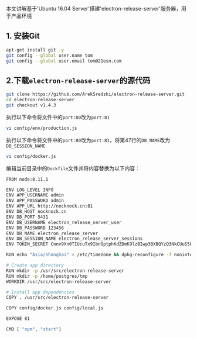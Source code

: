 本文讲解基于'Ubuntu 16.04 Server'搭建'electron-release-server'服务器，用于产品环境

## 1. 安装Git 
```Bash
apt-get install git -y
git config --global user.name tom
git config --global user.email tom@21esn.com
```

## 2.下载`electron-release-server`的源代码
```Bash
git clone https://github.com/ArekSredzki/electron-release-server.git
cd electron-release-server
git checkout v1.4.3
```
执行以下命令将文件中的`port:80`改为`port:81`<br/>
```Bash
vi config/env/production.js
```
执行以下命令将文件中的`port:80`改为`port:81`，将第47行的`DB_NAME`改为`DB_SESSION_NAME`<br/>
```Bash
vi config/docker.js
```
编辑当前目录中的`Dockfile`文件并将内容替换为以下内容：<br/>
```Bash
FROM node:8.11.1

ENV LOG_LEVEL INFO
ENV APP_USERNAME admin
ENV APP_PASSWORD admin
ENV APP_URL http://nocknock.cn:81
ENV DB_HOST nocknock.cn
ENV DB_PORT 5431
ENV DB_USERNAME electron_release_server_user
ENV DB_PASSWORD 123456
ENV DB_NAME electron_release_server
ENV DB_SESSION_NAME electron_release_server_sessions
ENV TOKEN_SECRET Cnnv9Xn0TIUcuTx9IbnOptphKdZDmK9lzBIwp3BXBQYzQ3NkCUuS5QOFD64kwLW

RUN echo "Asia/Shanghai" > /etc/timezone && dpkg-reconfigure -f noninteractive tzdata

# Create app directory
RUN mkdir -p /usr/src/electron-release-server
RUN mkdir -p /home/postgres/tmp
WORKDIR /usr/src/electron-release-server

# Install app dependencies
COPY . /usr/src/electron-release-server

COPY config/docker.js config/local.js

EXPOSE 81

CMD [ "npm", "start"]
```
